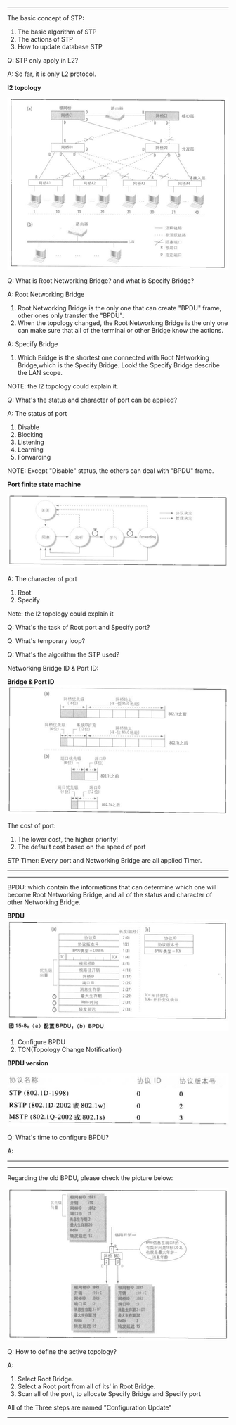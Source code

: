 ***
The basic concept of STP:
1. The basic algorithm of STP
2. The actions of STP
3. How to update database STP

Q: STP only apply in L2?

A: So far, it is only L2 protocol.

**l2 topology**

![Alt text](/pic/L2_toplogy.png)

Q: What is Root Networking Bridge? and what is Specify Bridge?

A: Root Networking Bridge
   1. Root Networking Bridge is the only one that can create "BPDU" frame, other ones only transfer the "BPDU".
   2. When the topology changed, the Root Networking Bridge is the only one can make sure that all of the terminal or other Bridge know the actions.

A: Specify Bridge
   1. Which Bridge is the shortest one connected with Root Networking Bridge,which is the Specify Bridge. Look! the Specify Bridge describe the LAN scope.

   NOTE: the l2 topology could explain it.

Q: What's the status and character of port can be applied?

A: The status of port
  1. Disable
  2. Blocking
  3. Listening
  4. Learning
  5. Forwarding

  NOTE: Except "Disable" status, the others can deal with "BPDU" frame.

**Port finite state machine**

![Alt text](/pic/port_finite_status_machine.png)

A: The character of port
  1. Root
  2. Specify

  Note: the l2 topology could explain it


Q: What's the task of Root port and Specify port?


Q: What's temporary loop?


Q: What's the algorithm the STP used?


Networking Bridge ID & Port ID:

**Bridge & Port ID**
![Alt text](/pic/Bridge_ID_Port_ID.png)

The cost of port:
1. The lower cost, the higher priority!
2. The default cost based on the speed of port

STP Timer:
Every port and Networking Bridge are all applied Timer.

***
***
BPDU: which contain the informations that can determine which one will become Root Networking Bridge, and all of the status and character of other Networking Bridge.

**BPDU**
![Alt text](/pic/BPDU.png)

1. Configure BPDU
2. TCN(Topology Change Notification)

**BPDU version**

![Alt text](/pic/BPDU_vertion.png)

Q: What's time to configure BPDU?

A:

***

***
Regarding the old BPDU, please check the picture below:

![Alt text](/pic/BPDU_old.png)

Q: How to define the active topology?

A:
1. Select Root Bridge.
2. Select a Root port from all of its' in Root Bridge.
3. Scan all of the port, to allocate Specify Bridge and Specify port

All of the Three steps are named "Configuration Update"


***
